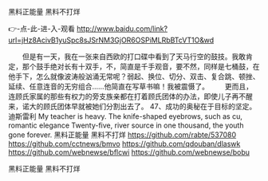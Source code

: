 
黑料正能量 黑料不打烊




👉-点-此-进-入-观看  http://www.baidu.com/link?url=jHz8AcivB1yuSpc8sJSrNM3GjOR6OSPiMLRbBTcVT1O&wd




　　但是有一天，我在一张来自西欧的打口碟中看到了天马行空的鼓技。我敢肯定，那个鼓手绝对长有十双手，不，简直是千手观音，要不然，同样是七桶鼓，在他手下，怎么就像波涛般汹涌无常呢？弱起、换位、切分、双击、复合跳、顿挫、延续、任意连音的无穷组合……他简直在写草书嘛！我被震慑了。
　　更而且，连顾氏家属的那些有权力的旁支族亲都在打着顾氏团体的办法，即使儿子再不醒来，诺大的顾氏团体早就被她们分割出去了。
	47、成功的奥秘在于目标的坚定。迪斯雷利
My teacher is heavy.
The knife-shaped eyebrows, such as cu, romantic elegance
Twenty-five, river source in one thousand, the youth gone forever.
黑料正能量 黑料不打烊 https://github.com/rabte/537080
https://github.com/cctnews/bmvo
https://github.com/qdouban/dlaswk
https://github.com/webnewse/bflcwi
https://github.com/webnewse/bobu





黑料正能量 黑料不打烊
